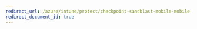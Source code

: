 ```yaml
---
redirect_url: /azure/intune/protect/checkpoint-sandblast-mobile-mobile-threat-defense-connector
redirect_document_id: true
---
```

